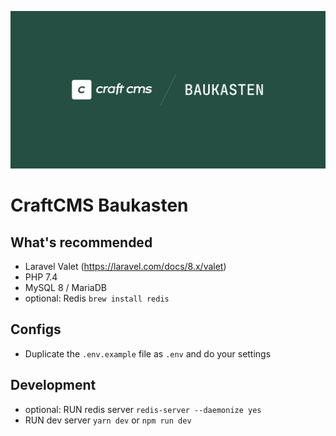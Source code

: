 ![Image CraftCMS Baukasten](CraftCMS-Baukasten.png)

# CraftCMS Baukasten

## What's recommended
- Laravel Valet (https://laravel.com/docs/8.x/valet)
- PHP 7.4
- MySQL 8 / MariaDB
- optional: Redis `brew install redis`

## Configs
- Duplicate the `.env.example` file as `.env` and do your settings

## Development 
- optional: RUN redis server `redis-server --daemonize yes`
- RUN dev server `yarn dev` or `npm run dev`
